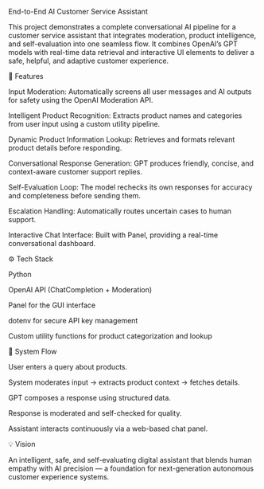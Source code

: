 End-to-End AI Customer Service Assistant

This project demonstrates a complete conversational AI pipeline for a customer service assistant that integrates moderation, product intelligence, and self-evaluation into one seamless flow.
It combines OpenAI’s GPT models with real-time data retrieval and interactive UI elements to deliver a safe, helpful, and adaptive customer experience.

🚀 Features

Input Moderation: Automatically screens all user messages and AI outputs for safety using the OpenAI Moderation API.

Intelligent Product Recognition: Extracts product names and categories from user input using a custom utility pipeline.

Dynamic Product Information Lookup: Retrieves and formats relevant product details before responding.

Conversational Response Generation: GPT produces friendly, concise, and context-aware customer support replies.

Self-Evaluation Loop: The model rechecks its own responses for accuracy and completeness before sending them.

Escalation Handling: Automatically routes uncertain cases to human support.

Interactive Chat Interface: Built with Panel, providing a real-time conversational dashboard.

⚙️ Tech Stack

Python

OpenAI API (ChatCompletion + Moderation)

Panel for the GUI interface

dotenv for secure API key management

Custom utility functions for product categorization and lookup

🧩 System Flow

User enters a query about products.

System moderates input → extracts product context → fetches details.

GPT composes a response using structured data.

Response is moderated and self-checked for quality.

Assistant interacts continuously via a web-based chat panel.

💡 Vision

An intelligent, safe, and self-evaluating digital assistant that blends human empathy with AI precision — a foundation for next-generation autonomous customer experience systems.
